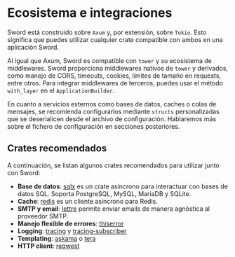 # Ecosistema e integraciones

Sword está construido sobre `Axum` y, por extensión, sobre `Tokio`. Esto significa que puedes utilizar cualquier crate compatible con ambos en una aplicación Sword.

Al igual que Axum, Sword es compatible con `tower` y su ecosistema de middlewares. Sword proporciona middlewares nativos de `tower` y derivados, como manejo de CORS, timeouts, cookies, límites de tamaño en requests, entre otros. Para integrar middlewares de terceros, puedes usar el método `with_layer` en el `ApplicationBuilder`.

En cuanto a servicios externos como bases de datos, caches o colas de mensajes, se recomienda configurarlos mediante `structs` personalizadas que se deserialicen desde el archivo de configuración. Hablaremos más sobre el fichero de configuración en secciones posteriores.

## Crates recomendados

A continuación, se listan algunos crates recomendados para utilizar junto con Sword:

- **Base de datos**: [sqlx](https://docs.rs/sqlx/latest/sqlx/) es un crate asíncrono para interactuar con bases de datos SQL. Soporta PostgreSQL, MySQL, MariaDB y SQLite.
- **Cache**: [redis](https://docs.rs/redis/latest/redis/) es un cliente asíncrono para Redis.
- **SMTP y email**: [lettre](https://lettre.rs/) permite enviar emails de manera agnóstica al proveedor SMTP.
- **Manejo flexible de errores**: [thiserror](https://docs.rs/thiserror/latest/thiserror/)
- **Logging**: [tracing](https://docs.rs/tracing/latest/tracing/) y [tracing-subscriber](https://docs.rs/tracing-subscriber/latest/tracing_subscriber/)
- **Templating**: [askama](https://docs.rs/askama/latest/askama/) o [tera](https://keats.github.io/tera/docs/)
- **HTTP client**: [reqwest](https://docs.rs/reqwest/latest/reqwest/)
